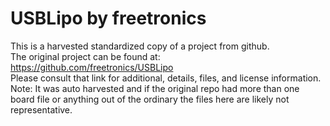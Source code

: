 
# USBLipo by freetronics  
This is a harvested standardized copy of a project from github.  
The original project can be found at:  
https://github.com/freetronics/USBLipo  
Please consult that link for additional, details, files, and license information.  
Note: It was auto harvested and if the original repo had more than one board file or anything out of the ordinary the files here are likely not representative.  
    